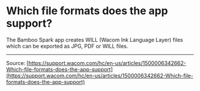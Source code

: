 # Which file formats does the app support?

The Bamboo Spark app creates WILL (Wacom Ink Language Layer) files which can be exported as JPG, PDF or WILL files.

---
Source: [https://support.wacom.com/hc/en-us/articles/1500006342662-Which-file-formats-does-the-app-support](https://support.wacom.com/hc/en-us/articles/1500006342662-Which-file-formats-does-the-app-support)
